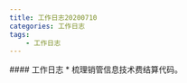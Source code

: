```yaml
---
title: 工作日志20200710
categories: 工作日志
tags: 
	- 工作日志
---
```

 <meta name="referrer" content="no-referrer" />
#### 工作日志
* 梳理销管信息技术费结算代码。
